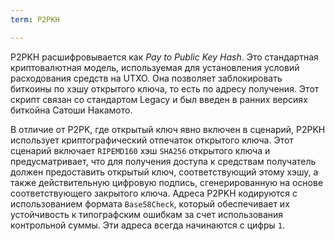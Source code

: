 ```yaml
---
term: P2PKH

---
```

P2PKH расшифровывается как *Pay to Public Key Hash*. Это стандартная криптовалютная модель, используемая для установления условий расходования средств на UTXO. Она позволяет заблокировать биткоины по хэшу открытого ключа, то есть по адресу получения. Этот скрипт связан со стандартом Legacy и был введен в ранних версиях биткойна Сатоши Накамото.

В отличие от P2PK, где открытый ключ явно включен в сценарий, P2PKH использует криптографический отпечаток открытого ключа. Этот сценарий включает `RIPEMD160` хэш `SHA256` открытого ключа и предусматривает, что для получения доступа к средствам получатель должен предоставить открытый ключ, соответствующий этому хэшу, а также действительную цифровую подпись, сгенерированную на основе соответствующего закрытого ключа. Адреса P2PKH кодируются с использованием формата `Base58Check`, который обеспечивает их устойчивость к типографским ошибкам за счет использования контрольной суммы. Эти адреса всегда начинаются с цифры `1`.
